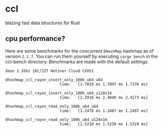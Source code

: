 # ccl

blazing fast data structures for Rust

## cpu performance?

Here are some benchmarks for the concurrent `DHashMap` hashmap as of version `2.1.7`. You can run them yourself by executing `cargo bench` in the ccl-bench directory.
Benchmarks are made with the default settings.

```
Xeon 2.1Ghz 16C/32T Hetzner Cloud CXX51

dhashmap_ccl_rayon_insert_only_100k_u64_u64                                                                             
                        time:   [1.7019 ms 1.7097 ms 1.7176 ms]

dhashmap_ccl_rayon_insert_only_100k_u64_u128x16                                                                             
                        time:   [2.3916 ms 2.4040 ms 2.4173 ms]

dhashmap_ccl_rayon_read_only_100k_u64_u64                                                                             
                        time:   [1.2478 ms 1.2487 ms 1.2497 ms]

dhashmap_ccl_rayon_read_only_100k_u64_u128x16                                                                             
                        time:   [1.5210 ms 1.5259 ms 1.5329 ms]
```
